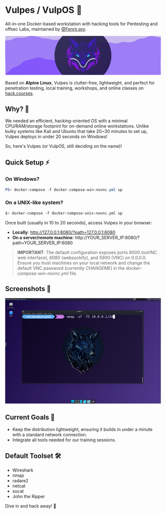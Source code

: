 # Vulpes / VulpOS 🦊

All-in-one Docker-based workstation with hacking tools for Pentesting and offsec Labs, maintained by [@Fenrir.pro](https://github.com/fenrirsec).

![logo](./docs/banner.png)

Based on **Alpine Linux**, Vulpes is clutter-free, lightweight, and perfect for penetration testing, local training, workshops, and online classes on [hack.courses](https://hack.courses).

## Why? 🤔

We needed an efficient, hacking-oriented OS with a minimal CPU/RAM/storage footprint for on-demand online workstations. Unlike bulky systems like Kali and Ubuntu that take 20~30 minutes to set up, Vulpes deploys in under 20 seconds on Windows!

So, here's Vulpes (or VulpOS, still deciding on the name)!

## Quick Setup ⚡

### On Windows?

```powershell
PS> docker-compose -f docker-compose-win-novnc.yml up
```

### On a UNIX-like system?

```bash
$> docker-compose -f docker-compose-unix-novnc.yml up
```

Once built (usually in 10 to 20 seconds), access Vulpes in your browser:

- **Locally**: http://127.0.0.1:8080/?path=127.0.0.1:6080
- **On a server/remote machine**: http://YOUR_SERVER_IP:8080/?path=YOUR_SERVER_IP:6080

> **IMPORTANT**: The default configuration exposes ports 8000 (noVNC web interface), 6080 (websockify), and 5900 (VNC) on 0.0.0.0. Ensure you trust machines on your local network and change the default VNC password (currently *CHANGEME*) in the *docker-compose-win-novnc.yml* file.

## Screenshots 📸

![screenshot 1 with terminal](./docs/screen1.png)

## Current Goals 🎯

- Keep the distribution lightweight, ensuring it builds in under a minute with a standard network connection.
- Integrate all tools needed for our training sessions.

## Default Toolset 🛠️

- Wireshark
- nmap
- radare2
- netcat
- socat
- John the Ripper

Dive in and hack away! 🚀
